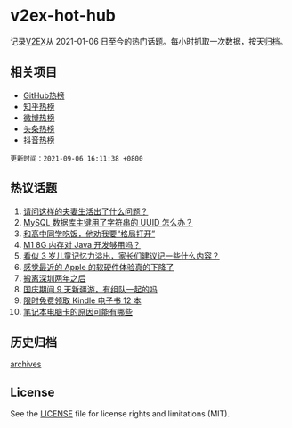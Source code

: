 # v2ex-hot-hub

 记录[V2EX](https://www.v2ex.com/)从 2021-01-06 日至今的热门话题。每小时抓取一次数据，按天[归档](archives)。
 
 ## 相关项目

- [GitHub热榜](https://github.com/lonnyzhang423/github-hot-hub)
- [知乎热榜](https://github.com/lonnyzhang423/zhihu-hot-hub)
- [微博热榜](https://github.com/lonnyzhang423/weibo-hot-hub)
- [头条热榜](https://github.com/lonnyzhang423/toutiao-hot-hub)
- [抖音热榜](https://github.com/lonnyzhang423/douyin-hot-hub)


 `更新时间：2021-09-06 16:11:38 +0800`

## 热议话题

1. [请问这样的夫妻生活出了什么问题？](https://www.v2ex.com/t/800048)
1. [MySQL 数据库主键用了字符串的 UUID 怎么办？](https://www.v2ex.com/t/799982)
1. [和高中同学吃饭，他劝我要“格局打开”](https://www.v2ex.com/t/800073)
1. [M1 8G 内存对 Java 开发够用吗？](https://www.v2ex.com/t/799988)
1. [看似 3 岁儿童记忆力溢出，家长们建议记一些什么内容？](https://www.v2ex.com/t/800136)
1. [感觉最近的 Apple 的软硬件体验真的下降了](https://www.v2ex.com/t/800110)
1. [搬离深圳两年之后](https://www.v2ex.com/t/800034)
1. [国庆期间 9 天新疆游，有组队一起的吗](https://www.v2ex.com/t/800079)
1. [限时免费领取 Kindle 电子书 12 本](https://www.v2ex.com/t/800026)
1. [笔记本电脑卡的原因可能有哪些](https://www.v2ex.com/t/800089)

## 历史归档

[archives](archives)

## License

See the [LICENSE](LICENSE) file for license rights and limitations (MIT).
